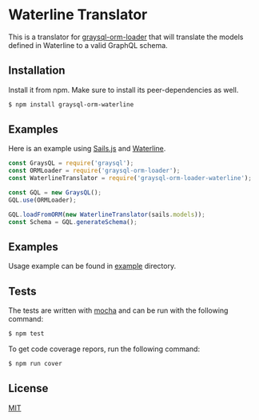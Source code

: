 # Waterline Translator #

This is a translator for [graysql-orm-loader](https://github.com/larsbs/graysql-orm-loader) that will translate
the models defined in Waterline to a valid GraphQL schema.

## Installation ##

Install it from npm. Make sure to install its peer-dependencies as well.

```bash
$ npm install graysql-orm-waterline
```

## Examples ##

Here is an example using [Sails.js](http://sailsjs.org/) and [Waterline](https://github.com/balderdashy/waterline).

```javascript
const GraysQL = require('graysql');
const ORMLoader = require('graysql-orm-loader');
const WaterlineTranslator = require('graysql-orm-loader-waterline');

const GQL = new GraysQL();
GQL.use(ORMLoader);

GQL.loadFromORM(new WaterlineTranslator(sails.models));
const Schema = GQL.generateSchema();
```

## Examples ##

Usage example can be found in [example]() directory.

## Tests ##

The tests are written with [mocha](https://mochajs.org/) and can be run with the following command:

```bash
$ npm test
```

To get code coverage repors, run the following command:

```bash
$ npm run cover
```

## License ##

[MIT]()
